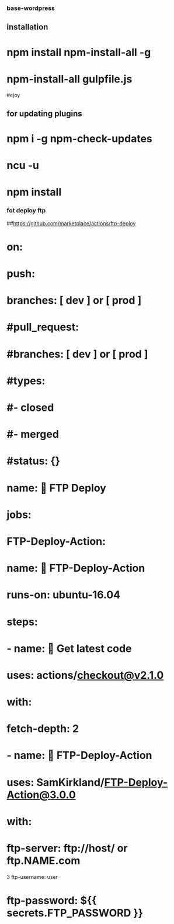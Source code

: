 ### base-wordpress

## installation

# npm install npm-install-all -g
# npm-install-all gulpfile.js
#ejoy

## for updating plugins

# npm i -g npm-check-updates
# ncu -u
# npm install


### fot deploy ftp
##https://github.com/marketplace/actions/ftp-deploy

# on:
#    push:
#    branches: [ dev ] or [ prod ]
#    #pull_request:
#        #branches: [ dev ] or [ prod ]
#    #types:
#        #- closed
#        #- merged
#    #status: {}    
#        name: 🚀 FTP Deploy
#        jobs:
#            FTP-Deploy-Action:
#        name: 🎉 FTP-Deploy-Action
#        runs-on: ubuntu-16.04
#        steps:
#            - name: 🚚 Get latest code
#        uses: actions/checkout@v2.1.0
#        with:
#            fetch-depth: 2
#        - name: 📂 FTP-Deploy-Action
#        uses: SamKirkland/FTP-Deploy-Action@3.0.0
#        with:
#            ftp-server: ftp://host/ or ftp.NAME.com
3            ftp-username: user
#            ftp-password: ${{ secrets.FTP_PASSWORD }}
